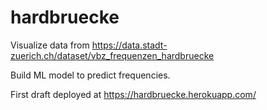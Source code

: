 # hardbruecke

Visualize data from https://data.stadt-zuerich.ch/dataset/vbz_frequenzen_hardbruecke

Build ML model to predict frequencies.

First draft deployed at https://hardbruecke.herokuapp.com/

